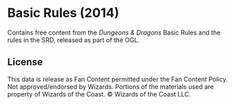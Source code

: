 # Basic Rules (2014)

Contains free content from the *Dungeons & Dragons* Basic Rules and the rules in the SRD, released as part of the OGL.

## License

This data is release as Fan Content permitted under the Fan Content Policy. Not approved/endorsed by Wizards. Portions of the materials used are property of Wizards of the Coast. © Wizards of the Coast LLC.
